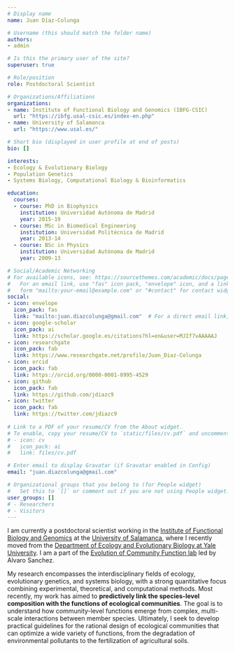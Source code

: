 ```yaml
---
# Display name
name: Juan Díaz-Colunga

# Username (this should match the folder name)
authors:
- admin

# Is this the primary user of the site?
superuser: true

# Role/position
role: Postdoctoral Scientist

# Organizations/Affiliations
organizations:
- name: Institute of Functional Biology and Genomics (IBFG-CSIC)
  url: "https://ibfg.usal-csic.es/index-en.php"
- name: University of Salamanca
  url: "https://www.usal.es/"

# Short bio (displayed in user profile at end of posts)
bio: []

interests:
- Ecology & Evolutionary Biology
- Population Genetics
- Systems Biology, Computational Biology & Bioinformatics

education:
  courses:
  - course: PhD in Biophysics
    institution: Universidad Autónoma de Madrid
    year: 2015-19
  - course: MSc in Biomedical Engineering
    institution: Universidad Politécnica de Madrid
    year: 2013-14
  - course: BSc in Physics
    institution: Universidad Autónoma de Madrid
    year: 2009-13

# Social/Academic Networking
# For available icons, see: https://sourcethemes.com/academic/docs/page-builder/#icons
#   For an email link, use "fas" icon pack, "envelope" icon, and a link in the
#   form "mailto:your-email@example.com" or "#contact" for contact widget.
social:
- icon: envelope
  icon_pack: fas
  link: "mailto:juan.diazcolunga@gmail.com"  # For a direct email link, use "mailto:test@example.org".
- icon: google-scholar
  icon_pack: ai
  link: https://scholar.google.es/citations?hl=en&user=MJIf7vAAAAAJ
- icon: researchgate
  icon_pack: fab
  link: https://www.researchgate.net/profile/Juan_Diaz-Colunga
- icon: orcid
  icon_pack: fab
  link: https://orcid.org/0000-0001-8995-4529  
- icon: github
  icon_pack: fab
  link: https://github.com/jdiazc9
- icon: twitter
  icon_pack: fab
  link: https://twitter.com/jdiazc9
  
# Link to a PDF of your resume/CV from the About widget.
# To enable, copy your resume/CV to `static/files/cv.pdf` and uncomment the lines below.
# - icon: cv
#   icon_pack: ai
#   link: files/cv.pdf

# Enter email to display Gravatar (if Gravatar enabled in Config)
email: "juan.diazcolunga@gmail.com"

# Organizational groups that you belong to (for People widget)
#   Set this to `[]` or comment out if you are not using People widget.
user_groups: []
# - Researchers
# - Visitors
---
```


I am currently a postdoctoral scientist working in the [Institute of Functional Biology and Genomics](https://ibfg.usal-csic.es/index-en.php) at the [University of Salamanca](https://www.usal.es/), where I recently moved from the [Department of Ecology and Evolutionary Biology at Yale University](https://https://eeb.yale.edu/). I am a part of the [Evolution of Community Function lab](https://sanchezlaboratory.weebly.com/) led by Alvaro Sanchez.

My research encompasses the interdisciplinary fields of ecology, evolutionary genetics, and systems biology, with a strong quantitative focus combining experimental, theoretical, and computational methods. Most recently, my work has aimed to **predictively link the species-level composition with the functions of ecological communities**. The goal is to understand how community-level functions emerge from complex, multi-scale interactions between member species. Ultimately, I seek to develop practical guidelines for the rational design of ecological communities that can optimize a wide variety of functions, from the degradation of environmental pollutants to the fertilization of agricultural soils.


